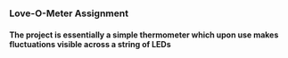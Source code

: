 ### Love-O-Meter Assignment

#### The project is essentially a simple thermometer which upon use makes fluctuations visible across a string of LEDs
